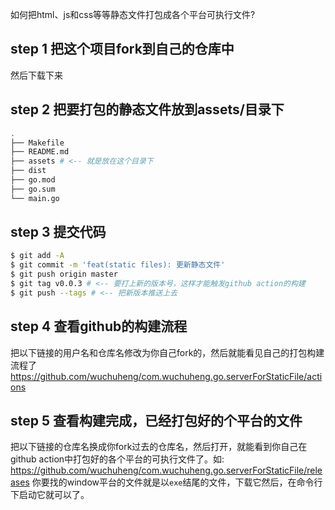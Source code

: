 <h align="center">如何把html、js和css等等静态文件打包成各个平台可执行文件?</h>

## step 1 把这个项目fork到自己的仓库中
然后下载下来

## step 2 把要打包的静态文件放到assets/目录下 

``` bash
.
├── Makefile
├── README.md
├── assets # <-- 就是放在这个目录下
├── dist
├── go.mod
├── go.sum
└── main.go
```

## step 3 提交代码
``` bash 
$ git add -A 
$ git commit -m 'feat(static files): 更新静态文件'
$ git push origin master
$ git tag v0.0.3 # <-- 要打上新的版本号，这样才能触发github action的构建
$ git push --tags # <-- 把新版本推送上去

```

## step 4 查看github的构建流程

把以下链接的用户名和仓库名修改为你自己fork的，然后就能看见自己的打包构建流程了
https://github.com/wuchuheng/com.wuchuheng.go.serverForStaticFile/actions


## step 5 查看构建完成，已经打包好的个平台的文件
把以下链接的仓库名换成你fork过去的仓库名，然后打开，就能看到你自己在github action中打包好的各个平台的可执行文件了。如: 
https://github.com/wuchuheng/com.wuchuheng.go.serverForStaticFile/releases
你要找的window平台的文件就是以`exe`结尾的文件，下载它然后，在命令行下启动它就可以了。






